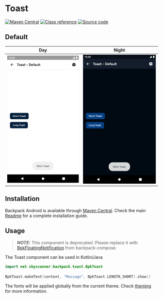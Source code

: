 # Toast

[![Maven Central](https://img.shields.io/maven-central/v/net.skyscanner.backpack/backpack-android)](https://search.maven.org/artifact/net.skyscanner.backpack/backpack-android)
[![Class reference](https://img.shields.io/badge/Class%20reference-Android-blue)](https://backpack.github.io/android/Backpack/net.skyscanner.backpack.toast)
[![Source code](https://img.shields.io/badge/Source%20code-GitHub-lightgrey)](https://github.com/Skyscanner/backpack-android/tree/main/Backpack/src/main/java/net/skyscanner/backpack/toast)

## Default

| Day | Night |
| --- | --- |
| <img src="https://raw.githubusercontent.com/Skyscanner/backpack-android/main/docs/view/Toast/screenshots/default.png" alt="Toast component" width="375" /> |<img src="https://raw.githubusercontent.com/Skyscanner/backpack-android/main/docs/view/Toast/screenshots/default_dm.png" alt="Toast component - dark mode" width="375" /> |

## Installation

Backpack Android is available through [Maven Central](https://search.maven.org/artifact/net.skyscanner.backpack/backpack-android). Check the main [Readme](https://github.com/skyscanner/backpack-android#installation) for a complete installation guide.

## Usage

> **_NOTE:_**  This component is deprecated. Please replace it with [BpkFloatingNotification](https://github.com/Skyscanner/backpack-android/blob/main/docs/compose/FloatingNotification/README.md) from backpack-compose.

The Toast component can be used in Kotlin/Java

```Kotlin
import net.skyscanner.backpack.toast.BpkToast

BpkToast.makeText(context, "Message", BpkToast.LENGTH_SHORT).show()
```

The fonts will be applied globally from the current theme. Check [theming](https://github.com/Skyscanner/backpack-android/blob/main/docs/view/THEMING.md) for more information.
